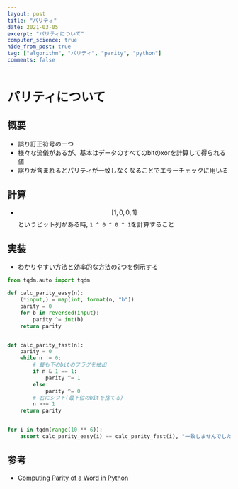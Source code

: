 ```yaml
---
layout: post
title: "パリティ"
date: 2021-03-05
excerpt: "パリティについて"
computer_science: true
hide_from_post: true
tag: ["algorithm", "パリティ", "parity", "python"]
comments: false
---
```


# パリティについて

## 概要
 - 誤り訂正符号の一つ
 - 様々な流儀があるが、基本はデータのすべてのbitのxorを計算して得られる値
 - 誤りが含まれるとパリティが一致しなくなることでエラーチェックに用いる

## 計算
 - $$[1, 0, 0, 1]$$というビット列がある時, `1 ^ 0 ^ 0 ^ 1`を計算すること

## 実装
 - わかりやすい方法と効率的な方法の2つを例示する

```python
from tqdm.auto import tqdm

def calc_parity_easy(n):
    (*input,) = map(int, format(n, "b"))
    parity = 0
    for b in reversed(input):
        parity ^= int(b)
    return parity


def calc_parity_fast(n):
    parity = 0
    while n != 0:
        # 最も下のbitのフラグを抽出
        if n & 1 == 1:
            parity ^= 1
        else:
            parity ^= 0
        # 右にシフト(最下位のbitを捨てる)
        n >>= 1
    return parity


for i in tqdm(range(10 ** 6)):
    assert calc_parity_easy(i) == calc_parity_fast(i), "一致しませんでした"
```

## 参考
 - [Computing Parity of a Word in Python](https://www.askpython.com/python/examples/computing-parity-of-a-word)
